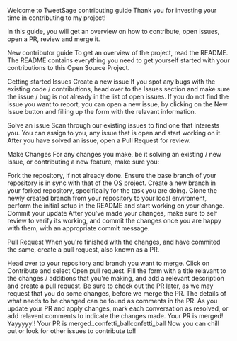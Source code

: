 Welcome to TweetSage contributing guide Thank you for investing your time in contributing to my project!

In this guide, you will get an overview on how to contribute, open issues, open a PR, review and merge it.

New contributor guide To get an overview of the project, read the README. The README contains everything you need to get yourself started with your contributions to this Open Source Project.

Getting started Issues Create a new issue If you spot any bugs with the existing code / contributions, head over to the Issues section and make sure the issue / bug is not already in the list of open issues. If you do not find the issue you want to report, you can open a new issue, by clicking on the New Issue button and filling up the form with the relavant information.

Solve an issue Scan through our existing issues to find one that interests you. You can assign to you, any issue that is open and start working on it. After you have solved an issue, open a Pull Request for review.

Make Changes For any changes you make, be it solving an existing / new Issue, or contributing a new feature, make sure you:

Fork the repository, if not already done. Ensure the base branch of your repository is in sync with that of the OS project. Create a new branch in your forked repository, specifically for the task you are doing. Clone the newly created branch from your repository to your local enviroment, perform the initial setup in the README and start working on your change. Commit your update After you've made your changes, make sure to self review to verify its working, and commit the changes once you are happy with them, with an appropriate commit message.

Pull Request When you're finished with the changes, and have commited the same, create a pull request, also known as a PR.

Head over to your repository and branch you want to merge. Click on Contribute and select Open pull request. Fill the form with a title relavant to the changes / additions that you're making, and add a relevant description and create a pull request. Be sure to check out the PR later, as we may request that you do some changes, before we merge the PR. The details of what needs to be changed can be found as comments in the PR. As you update your PR and apply changes, mark each conversation as resolved, or add relavent comments to indicate the changes made. Your PR is merged! Yayyyyy!! Your PR is merged..confetti_ballconfetti_ball Now you can chill out or look for other issues to contribute to!!
